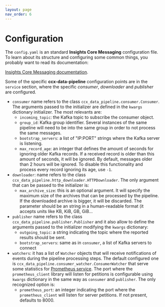 ```yaml
---
layout: page
nav_order: 6
---
```

# Configuration

The `config.yaml` is an standard **Insights Core Messaging** configuration file.
To learn about its structure and configuring some common things, you probably
want to read its documentation:

[Insights Core Messaging
documentation](https://github.com/RedHatInsights/insights-core-messaging#example-configuration).

Some of the specific **ccx-data-pipeline** configuration points are in the
`service` section, where the specific _consumer_, _downloader_ and _publisher_
are configured.

- `consumer` name refers to the class `ccx_data_pipeline.consumer.Consumer`. The
  arguments passed to the initializer are defined in the `kwargs` dictionary
  initializer. The most relevants are:
  - `incoming_topic`: the Kafka topic to subscribe the consumer object.
  - `group_id`: Kafka group identifier. Several instances of the same pipeline
    will need to be into the same group in order to not process the same
    messages.
  - `bootstrap_servers`: a list of "IP:PORT" strings where the Kafka server is
    listening.
  - `max_record_age`: an integer that defines the amount of seconds for ignoring
    older Kafka records. If a received record is older than this amount of
    seconds, it will be ignored. By default, messages older than 2 hours will be
    ignored. To disable this functionality and process every record ignoring its
    age, use `-1`.
- `downloader`: name refers to the class
  `ccx_data_pipeline.http_downloader.HTTPDownloader`. The only argument that can
  be passed to the initializer is:
  - `max_archive_size`: this is an optional argument. It will specify the
    maximum size of the archives that can be processed by the pipeline. If the
    downloaded archive is bigger, it will be discarded. The parameter should be
    an string in a human-readable format (it accepts units like KB, KiB, GB,
    GiB...
- `publisher` name refers to the class `ccx_data_pipeline.publisher.Publisher`
  and it also allow to define the arguments passed to the initializer modifying
  the `kwargs` dictionary:
  - `outgoing_topic`: a string indicating the topic where the reported results
    should be sent.
  - `bootstrap_servers`: same as in `consumer`, a list of Kafka servers to
    connect
- `watchers`: it has a list of `Watcher` objects that will receive notifications
  of events during the
  pipeline processing steps. The default configured one is
  `ccx_data_pipeline.consumer_watcher.ConsumerWatcher` that serve some
  statistics for [Prometheus service](https://prometheus.io/). The port where
  the `prometheus_client` library will listen for petitions is configurable
  using `kwargs` dictionary in the same way as `consumer` and `publisher`. The
  only recognized option is:
  - `prometheus_port`: an integer indicating the port where the
    `prometheus_client` will listen for server petitions. If not present,
    defaults to 8000.
